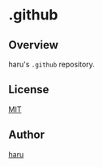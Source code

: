# .github

## Overview

haru's `.github` repository.

## License

[MIT](LICENSE)

## Author

[haru](https://haru52.com/)
